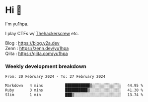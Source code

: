 # Hi 👋

I'm yu1hpa.

I play CTFs w/ [Thehackerscrew](https://www.thehackerscrew.team/) etc.

Blog : https://blog.y2a.dev  
Zenn : https://zenn.dev/yu1hpa  
Qiita : https://qiita.com/yu1hpa  

### Weekly development breakdown

<!--START_SECTION:waka-->

```txt
From: 20 February 2024 - To: 27 February 2024

Markdown   4 mins          ███████████▒░░░░░░░░░░░░░   44.95 %
Ruby       3 mins          ██████████▒░░░░░░░░░░░░░░   41.30 %
Slim       1 min           ███▒░░░░░░░░░░░░░░░░░░░░░   13.74 %
```

<!--END_SECTION:waka-->

